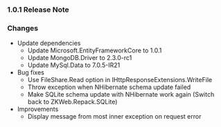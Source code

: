 ﻿### 1.0.1 Release Note

### Changes

- Update dependencies
	- Update Microsoft.EntityFrameworkCore to 1.0.1
	- Update MongoDB.Driver to 2.3.0-rc1
	- Update MySql.Data to 7.0.5-IR21
- Bug fixes
	- Use FileShare.Read option in IHttpResponseExtensions.WriteFile
	- Throw exception when NHibernate schema update failed
	- Make SQLite schema update with NHibernate work again (Switch back to ZKWeb.Repack.SQLite)
- Improvements
	- Display message from most inner exception on request error
